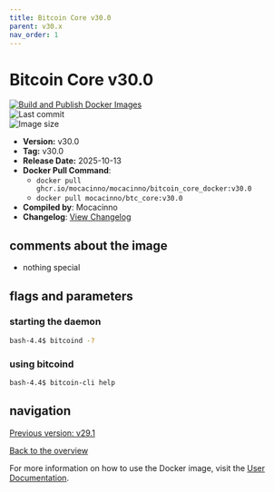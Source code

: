 ```yaml
---
title: Bitcoin Core v30.0
parent: v30.x
nav_order: 1
---
```


# Bitcoin Core v30.0

[![Build and Publish Docker Images](https://github.com/mocacinno/bitcoin_core_docker/actions/workflows/build-and-publish.yml/badge.svg?branch=v30.0)](https://github.com/mocacinno/bitcoin_core_docker/actions/workflows/build-and-publish.yml)  
![Last commit](https://badgen.net/github/last-commit/mocacinno/bitcoin_core_docker/v30.0)  
![Image size](https://badgen.net/docker/size/mocacinno/btc_core/v30.0?color=green)  

- **Version:** v30.0
- **Tag:** v30.0
- **Release Date:** 2025-10-13
- **Docker Pull Command**:
  - `docker pull ghcr.io/mocacinno/mocacinno/bitcoin_core_docker:v30.0`
  - `docker pull mocacinno/btc_core:v30.0`
- **Compiled by**: Mocacinno
- **Changelog**: [View Changelog](https://github.com/bitcoin/bitcoin/blob/v30.0/doc/release-notes.md)

## comments about the image

- nothing special

## flags and parameters

### starting the daemon

```bash
bash-4.4$ bitcoind -?
```

### using bitcoind

```bash
bash-4.4$ bitcoin-cli help
```

## navigation

[Previous version: v29.1](./v29.1.md)

[Back to the overview](./)

For more information on how to use the Docker image, visit the [User Documentation](../userdocs/).
